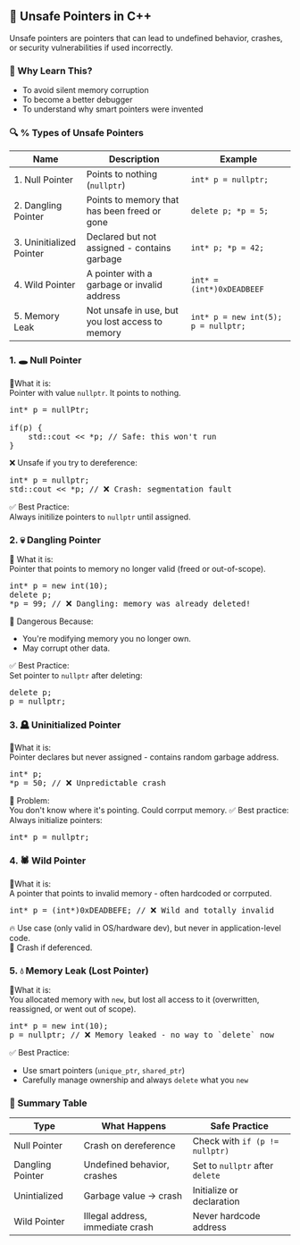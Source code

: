 ## 🧨 Unsafe Pointers in C++
Unsafe pointers are pointers that can lead to undefined behavior, crashes, or security vulnerabilities if used incorrectly.

### 🧠 Why Learn This?
- To avoid silent memory corruption
- To become a better debugger
- To understand why smart pointers were invented

### 🔍 % Types of Unsafe Pointers
| Name | Description | Example |
| ---- | ----------- | ------- |
| 1. Null Pointer | Points to nothing (`nullptr`) | `int* p = nullptr;`|
| 2. Dangling Pointer | Points to memory that has been freed or gone | `delete p; *p = 5;` |
| 3. Uninitialized Pointer | Declared but not assigned - contains garbage | `int* p; *p = 42;` |
| 4. Wild Pointer | A pointer with a garbage or invalid address | `int* = (int*)0xDEADBEEF` |
| 5. Memory Leak | Not unsafe in use, but you lost access to memory | `int* p = new int(5); p = nullptr;` |

### 1. 🕳️ Null Pointer
🔸What it is:<br>
Pointer with value `nullptr`. It points to nothing.
<pre>
int* p = nullPtr;

if(p) {
    std::cout << *p; // Safe: this won't run
}
</pre>
❌ Unsafe if you try to dereference:
<pre>
int* p = nullptr;
std::cout << *p; // ❌ Crash: segmentation fault
</pre>
✅ Best Practice:<br>
Always initilize pointers to `nullptr` until assigned.

### 2. 💀 Dangling Pointer
🔸 What it is: <br>
Pointer that points to memory no longer valid (freed or out-of-scope).
<pre>
int* p = new int(10);
delete p;
*p = 99; // ❌ Dangling: memory was already deleted!
</pre>

🧨 Dangerous Because:
- You're modifying memory you no longer own.
- May corrupt other data.

✅ Best Practice:<br>
Set pointer to `nullptr` after deleting:
<pre>
delete p;
p = nullptr;
</pre>

### 3. 🪦 Uninitialized Pointer
🔸What it is: <br>
Pointer declares but never assigned - contains random garbage address.
<pre>
int* p;
*p = 50; // ❌ Unpredictable crash
</pre>
🧨 Problem:<br>
You don't know where it's pointing. Could corrput memory.
✅ Best practice: <br>
Always initialize pointers:
<pre>
int* p = nullptr;
</pre>

### 4. 🕷️ Wild Pointer
🔸What it is:<br>
A pointer that points to invalid memory - often hardcoded or corrputed.
<pre>
int* p = (int*)0xDEADBEFE; // ❌ Wild and totally invalid
</pre>
🔥 Use case (only valid in OS/hardware dev), but never in application-level code. <br>
🧨 Crash if deferenced.

### 5. 💧 Memory Leak (Lost Pointer)
🔸What it is:<br>
You allocated memory with `new`, but lost all access to it (overwritten, reassigned, or went out of scope).
<pre>
int* p = new int(10);
p = nullptr; // ❌ Memory leaked - no way to `delete` now </pre>

✅ Best Practice:
- Use smart pointers (`unique_ptr`, `shared_ptr`)
- Carefully manage ownership and always `delete` what you `new`

### 🔐 Summary Table
| Type | What Happens | Safe Practice |
| ---- | ------------ | ------------- |
| Null Pointer | Crash on dereference | Check with `if (p != nullptr)` |
| Dangling Pointer | Undefined behavior, crashes | Set to `nullptr` after `delete` |
| Unintialized | Garbage value -> crash | Initialize or declaration |
| Wild Pointer | Illegal address, immediate crash | Never hardcode address |